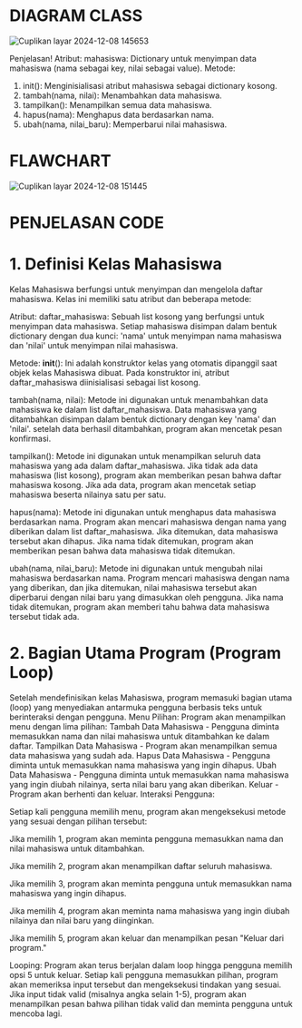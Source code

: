 # DIAGRAM CLASS

![Cuplikan layar 2024-12-08 145653](https://github.com/user-attachments/assets/6655e94e-3c85-4c7e-89b3-85468f31a6e3)

Penjelasan! Atribut: mahasiswa: Dictionary untuk menyimpan data mahasiswa (nama sebagai key, nilai sebagai value). Metode:

1. init(): Menginisialisasi atribut mahasiswa sebagai dictionary kosong.
2. tambah(nama, nilai): Menambahkan data mahasiswa.
3. tampilkan(): Menampilkan semua data mahasiswa.
4.  hapus(nama): Menghapus data berdasarkan nama.
5. ubah(nama, nilai_baru): Memperbarui nilai mahasiswa.


# FLAWCHART

![Cuplikan layar 2024-12-08 151445](https://github.com/user-attachments/assets/e66b87b5-3089-4d04-82b9-82cef9dc70be)



# PENJELASAN CODE

# 1. Definisi Kelas Mahasiswa

  Kelas Mahasiswa berfungsi untuk menyimpan dan mengelola daftar mahasiswa. Kelas ini memiliki satu atribut dan beberapa metode:

Atribut:
daftar_mahasiswa: Sebuah list kosong yang berfungsi untuk menyimpan data mahasiswa. Setiap mahasiswa disimpan dalam bentuk dictionary dengan dua kunci: 'nama' untuk menyimpan nama mahasiswa dan 'nilai' untuk menyimpan nilai mahasiswa.

Metode:
__init__(): Ini adalah konstruktor kelas yang otomatis dipanggil saat objek kelas Mahasiswa dibuat. 
Pada konstruktor ini, atribut daftar_mahasiswa diinisialisasi sebagai list kosong.

tambah(nama, nilai): Metode ini digunakan untuk menambahkan data mahasiswa ke dalam list daftar_mahasiswa. Data mahasiswa 
yang ditambahkan disimpan dalam bentuk dictionary dengan key 'nama' dan 'nilai'. setelah data berhasil ditambahkan, program akan mencetak pesan konfirmasi.

tampilkan(): Metode ini digunakan untuk menampilkan seluruh data mahasiswa yang ada dalam daftar_mahasiswa. Jika 
tidak ada data mahasiswa (list kosong), program akan memberikan pesan bahwa daftar mahasiswa kosong. Jika ada data, program akan mencetak setiap mahasiswa beserta nilainya satu per satu.

hapus(nama): Metode ini digunakan untuk menghapus data mahasiswa berdasarkan nama. Program akan mencari mahasiswa dengan nama yang diberikan dalam list daftar_mahasiswa. Jika ditemukan, data mahasiswa tersebut akan dihapus. Jika nama tidak ditemukan, program akan memberikan pesan bahwa data mahasiswa tidak ditemukan.

ubah(nama, nilai_baru): Metode ini digunakan untuk mengubah nilai mahasiswa berdasarkan nama. Program 
mencari mahasiswa dengan nama yang diberikan, dan jika ditemukan, nilai mahasiswa tersebut akan diperbarui 
dengan nilai baru yang dimasukkan oleh pengguna. Jika nama tidak ditemukan, program akan memberi tahu bahwa data mahasiswa tersebut tidak ada.

# 2. Bagian Utama Program (Program Loop)

Setelah mendefinisikan kelas Mahasiswa, program memasuki bagian utama (loop) yang menyediakan antarmuka pengguna berbasis teks untuk berinteraksi dengan pengguna.
Menu Pilihan: Program akan menampilkan menu dengan lima pilihan:
Tambah Data Mahasiswa - Pengguna diminta memasukkan nama dan nilai mahasiswa untuk ditambahkan ke dalam daftar.
Tampilkan Data Mahasiswa - Program akan menampilkan semua data mahasiswa yang sudah ada.
Hapus Data Mahasiswa - Pengguna diminta untuk memasukkan nama mahasiswa yang ingin dihapus.
Ubah Data Mahasiswa - Pengguna diminta untuk memasukkan nama mahasiswa yang ingin diubah nilainya, serta nilai baru yang akan diberikan.
Keluar - Program akan berhenti dan keluar.
Interaksi Pengguna:

Setiap kali pengguna memilih menu, program akan mengeksekusi metode yang sesuai dengan pilihan tersebut:

Jika memilih 1, program akan meminta pengguna memasukkan nama dan nilai mahasiswa untuk ditambahkan.

Jika memilih 2, program akan menampilkan daftar seluruh mahasiswa.

Jika memilih 3, program akan meminta pengguna untuk memasukkan nama mahasiswa yang ingin dihapus.

Jika memilih 4, program akan meminta nama mahasiswa yang ingin diubah nilainya dan nilai baru yang diinginkan.

Jika memilih 5, program akan keluar dan menampilkan pesan "Keluar dari program."

Looping: Program akan terus berjalan dalam loop hingga pengguna memilih opsi 5 untuk keluar. Setiap kali pengguna memasukkan pilihan, program akan memeriksa input tersebut dan mengeksekusi tindakan yang sesuai. Jika input tidak valid (misalnya angka selain 1-5), program akan menampilkan pesan bahwa pilihan tidak valid dan meminta pengguna untuk mencoba lagi.
